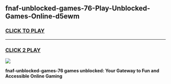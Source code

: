 
## fnaf-unblocked-games-76-Play-Unblocked-Games-Online-d5ewm
<h3>
<a href="https://premium76.site?title=fnaf-unblocked-games-76&ref=25A">CLICK TO PLAY</a></h3>
<hr>

<h3>
<a href="https://premium76.site?title=fnaf-unblocked-games-76&ref=25A">CLICK 2 PLAY</a>
  
</h3>

<a href="https://premium76.site?title=fnaf-unblocked-games-76&ref=25A"><img src="https://clearcache.store/games.png"></a>


**fnaf-unblocked-games-76 games unblocked: Your Gateway to Fun and Accessible Online Gaming**

